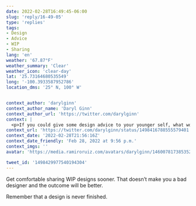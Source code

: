 ```yaml
---
date: 2022-02-28T16:49:45-06:00
slug: 'reply/16-49-05'
type: 'replies'
tags:
- Design
- Advice
- WIP
- Sharing
lang: 'en'
weather: '67.87°F'
weather_summary: 'Clear'
weather_icon: 'clear-day'
lat: '25.73164680535549'
long: '-100.3933587952786'
location_dms: '25° N, 100° W'


context_author: 'darylginn'
context_author_name: 'Daryl Ginn'
context_author_url: 'https://twitter.com/darylginn'
context: |
  <p>If you could give some design advice to your younger self, what would it be?</p>
context_url: 'https://twitter.com/darylginn/status/1498416788555579401'
context_date: '2022-02-28T21:56:16Z'
context_date_friendly: 'Feb 28, 2022 at 9:56 p.m.'
context_imgs: ''
avatar: 'https://media.ramiroruiz.com/avatars/darylginn/1460078173853523968/mdzrwmp__bigger.png'

tweet_id: '1498429977540194304'
---
```

Get comfortable sharing WIP designs sooner. That doesn’t make you a bad designer and the outcome will be better.

Remember that a design is never finished.
